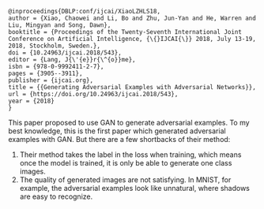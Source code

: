 ```
@inproceedings{DBLP:conf/ijcai/XiaoLZHLS18,
author = {Xiao, Chaowei and Li, Bo and Zhu, Jun-Yan and He, Warren and Liu, Mingyan and Song, Dawn},
booktitle = {Proceedings of the Twenty-Seventh International Joint Conference on Artificial Intelligence, {\{}IJCAI{\}} 2018, July 13-19, 2018, Stockholm, Sweden.},
doi = {10.24963/ijcai.2018/543},
editor = {Lang, J{\'{e}}r{\^{o}}me},
isbn = {978-0-9992411-2-7},
pages = {3905--3911},
publisher = {ijcai.org},
title = {{Generating Adversarial Examples with Adversarial Networks}},
url = {https://doi.org/10.24963/ijcai.2018/543},
year = {2018}
}
```
This paper proposed to use GAN to generate adversarial examples. To my best knowledge, this is the first paper which generated adversarial examples with GAN. But there are a few shortbacks of their method:
1. Their method takes the label in the loss when training, which means once the model is trained, it is only be able to generate one class images.
2. The quality of generated images are not satisfying. In MNIST, for example, the adversarial examples look like unnatural, where shadows are easy to recognize.